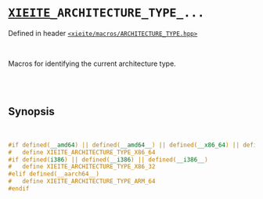 # [`XIEITE`](../../docs/macros.md)`_ARCHITECTURE_TYPE_...`
Defined in header [`<xieite/macros/ARCHITECTURE_TYPE.hpp>`](../../include/xieite/macros/ARCHITECTURE_TYPE.hpp)

<br/>

Macros for identifying the current architecture type.

<br/><br/>

## Synopsis

<br/>

```cpp
#if defined(__amd64) || defined(__amd64__) || defined(__x86_64) || defined(__x86_64__)
#   define XIEITE_ARCHITECTURE_TYPE_X86_64
#if defined(i386) || defined(__i386) || defined(__i386__)
#   define XIEITE_ARCHITECTURE_TYPE_X86_32
#elif defined(__aarch64__)
#   define XIEITE_ARCHITECTURE_TYPE_ARM_64
#endif
```
